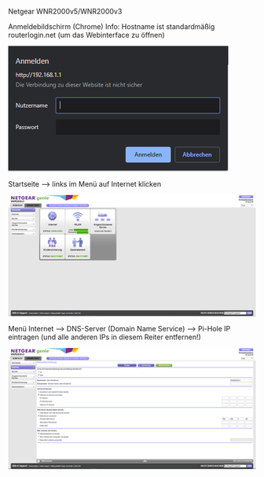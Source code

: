 Netgear WNR2000v5/WNR2000v3

Anmeldebildschirm (Chrome)
Info: Hostname ist standardmäßig routerlogin.net (um das Webinterface zu öffnen)

![](NG1.png)

Startseite --> links im Menü auf Internet klicken

![](NG2.png)

Menü Internet --> DNS-Server (Domain Name Service) --> Pi-Hole IP eintragen (und alle anderen IPs in diesem Reiter entfernen!)


![](NG3.png)
